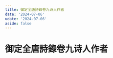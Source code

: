```yaml
---
title: 御定全唐詩錄卷九诗人作者
date: '2024-07-06'
udate: '2024-07-06'
aside: false
---
```

# 御定全唐詩錄卷九诗人作者

<AuthorPage :authorMap="authorMap" :chapternum="9" />

<script setup>
const chapter = '卷九';
import authorMap from '/data/qtsl/卷九/author.json'
</script>
